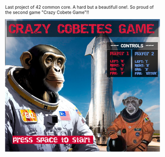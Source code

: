 Last project of 42 common core. A hard  but a beautifull one!. So proud of the second game "Crazy Cobete Game"!!

![Crazy cobete Game](https://raw.githubusercontent.com/jgoikoet/Transcendence/master/frontend/app/src/localCobeteGame/images/intro.jpg)
